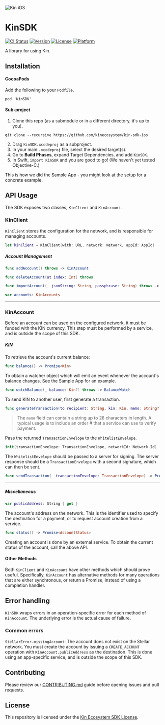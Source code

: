 ![Kin iOS](.github/kin_ios.png)

#  KinSDK

[![CI Status](https://img.shields.io/travis/kinecosystem/kin-sdk-ios.svg?color=6f41e8)](https://travis-ci.org/kinecosystem/kin-sdk-ios)
[![Version](https://img.shields.io/cocoapods/v/KinSDK.svg?color=6f41e8)](https://cocoapods.org/pods/KinSDK)
[![License](https://img.shields.io/cocoapods/l/KinSDK.svg?color=6f41e8)](https://cocoapods.org/pods/KinSDK)
[![Platform](https://img.shields.io/cocoapods/p/KinSDK.svg?color=6f41e8)](https://cocoapods.org/pods/KinSDK)


A library for using Kin.

## Installation

#### CocoaPods

Add the following to your `Podfile`.
```
pod 'KinSDK'
```

#### Sub-project

1. Clone this repo (as a submodule or in a different directory, it's up to you).
```
git clone --recursive https://github.com/kinecosystem/kin-sdk-ios
```
2. Drag `KinSDK.xcodeproj` as a subproject.
3. In your main `.xcodeproj` file, select the desired target(s).
4. Go to **Build Phases**, expand Target Dependencies, and add `KinSDK`.
5. In Swift, `import KinSDK` and you are good to go! (We haven't yet tested Objective-C.)

This is how we did the Sample App - you might look at the setup for a concrete example.

## API Usage

The SDK exposes two classes, `KinClient` and `KinAccount`.

### KinClient
`KinClient` stores the configuration for the network, and is responsible for managing accounts.

```swift
let kinClient = KinClient(with: URL, network: Network, appId: AppId)
```

##### Account Management

```swift
func addAccount() throws -> KinAccount

func deleteAccount(at index: Int) throws

func importAccount(_ jsonString: String, passphrase: String) throws -> KinAccount

var accounts: KinAccounts
```

---

### KinAccount

Before an account can be used on the configured network, it must be funded with the KIN currency. This step must be performed by a service, and is outside the scope of this SDK.

##### KIN

To retrieve the account's current balance:

```swift
func balance() -> Promise<Kin>
```

To obtain a watcher object which will emit an event whenever the account's balance changes. See the Sample App for an example.

```swift
func watchBalance(_ balance: Kin?) throws -> BalanceWatch
```

To send KIN to another user, first generate a transaction.

```swift
func generateTransaction(to recipient: String, kin: Kin, memo: String?) -> Promise<TransactionEnvelope>
```

> The `memo` field can contain a string up to 28 characters in length. A typical usage is to include an order # that a service can use to verify payment.

Pass the returned `TransactionEnvelope` to the `WhitelistEnvelope`.

```swift
init(transactionEnvelope: TransactionEnvelope, networkId: Network.Id)
```

The `WhitelistEnvelope` should be passed to a server for signing. The server response should be a  `TransactionEnvelope` with a second signature, which can then be sent.

```swift
func sendTransaction(_ transactionEnvelope: TransactionEnvelope) -> Promise<TransactionId>
```

---

##### Miscellaneous

```swift
var publicAddress: String { get }
```

The account's address on the network. This is the identifier used to specify the destination for a payment, or to request account creation from a service.

```swift
func status() -> Promise<AccountStatus>
```

Creating an account is done by an external service. To obtain the current status of the account, call the above API.


#### Other Methods

Both `KinClient` and `KinAccount` have other methods which should prove useful. Specifically, `KinAccount` has alternative methods for many operations that are either synchronous, or return a Promise, instead of using a completion handler.

## Error handling

`KinSDK` wraps errors in an operation-specific error for each method of `KinAccount`.  The underlying error is the actual cause of failure.

### Common errors

`StellarError.missingAccount`: The account does not exist on the Stellar network. You must create the account by issuing a `CREATE_ACCOUNT` operation with `KinAccount.publicAddress` as the destination. This is done using an app-specific service, and is outside the scope of this SDK.

## Contributing

Please review our [CONTRIBUTING.md](CONTRIBUTING.md) guide before opening issues and pull requests.

## License

This repository is licensed under the [Kin Ecosystem SDK License](LICENSE.pdf).
